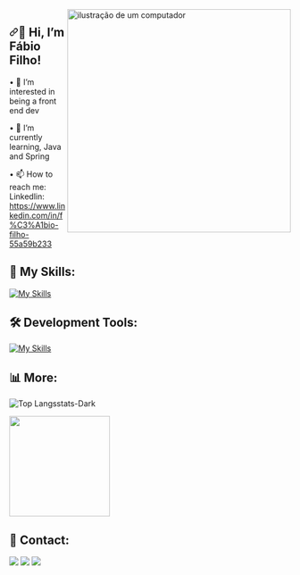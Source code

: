 <img src="https://raw.githubusercontent.com/MicaelliMedeiros/micaellimedeiros/master/image/computer-illustration.png" alt="ilustração de um computador" width="400px" align="right" style="max-width: 100%;">

<h2 dir="auto"><a id="user-content--olá-meu-nome-é-felipe-alves" class="anchor" aria-hidden="true" tabindex="-1" href="#-olá-meu-nome-é-felipe-alves"><svg class="octicon octicon-link" viewBox="0 0 16 16" version="1.1" width="16" height="16" aria-hidden="true"><path d="m7.775 3.275 1.25-1.25a3.5 3.5 0 1 1 4.95 4.95l-2.5 2.5a3.5 3.5 0 0 1-4.95 0 .751.751 0 0 1 .018-1.042.751.751 0 0 1 1.042-.018 1.998 1.998 0 0 0 2.83 0l2.5-2.5a2.002 2.002 0 0 0-2.83-2.83l-1.25 1.25a.751.751 0 0 1-1.042-.018.751.751 0 0 1-.018-1.042Zm-4.69 9.64a1.998 1.998 0 0 0 2.83 0l1.25-1.25a.751.751 0 0 1 1.042.018.751.751 0 0 1 .018 1.042l-1.25 1.25a3.5 3.5 0 1 1-4.95-4.95l2.5-2.5a3.5 3.5 0 0 1 4.95 0 .751.751 0 0 1-.018 1.042.751.751 0 0 1-1.042.018 1.998 1.998 0 0 0-2.83 0l-2.5 2.5a1.998 1.998 0 0 0 0 2.83Z"></path></svg></a>👋 Hi, I’m <strong>Fábio Filho!</strong></h2>

• 👀 I’m interested in being a front end dev

• 🌱 I’m currently learning, Java and Spring 

• 📫 How to reach me: Linkedlin: https://www.linkedin.com/in/f%C3%A1bio-filho-55a59b233

## 🚀 My Skills:
[![My Skills](https://skillicons.dev/icons?i=mysql,java,py,js,html,css)](https://skillicons.dev)

## 🛠️ Development Tools:

[![My Skills](https://skillicons.dev/icons?i=git,figma,vscode&theme=light)](https://skillicons.dev)
          

## 📊 More:

![Top Langsstats-Dark](https://github-readme-stats.vercel.app/api/top-langs/?username=fabiodfilho&langs_count=8&theme=dark)
          
<img loading="lazy" height="180em" src="https://github-readme-stats.vercel.app/api?username=fabiodfilho&show_icons=true&theme=dark&include_all_commits=true&count_private=true"/>
</div>                  

## 📱 Contact:

<div>
<a href="https://www.instagram.com/fabiodfilho/" target="_blank"><img loading="lazy" src="https://img.shields.io/badge/-Instagram-%23E4405F?style=for-the-badge&logo=instagram&logoColor=white" target="_blank"></a>
<a href = "mailto:fabiojosedantasfilho@gmail.com"><img loading="lazy" src="https://img.shields.io/badge/Gmail-D14836?style=for-the-badge&logo=gmail&logoColor=white" target="_blank"></a>
<a href="https://www.linkedin.com/in/f%C3%A1bio-filho-55a59b233/" target="_blank"><img loading="lazy" src="https://img.shields.io/badge/-LinkedIn-%230077B5?style=for-the-badge&logo=linkedin&logoColor=white" target="_blank"></a>   
</div>          

          
          

          
          
          
          
          
          
          


